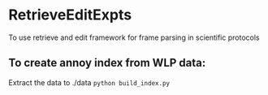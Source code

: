 # RetrieveEditExpts
To use retrieve and edit framework for frame parsing in scientific protocols

## To create annoy index from WLP data:
Extract the data to ./data
```python build_index.py```
